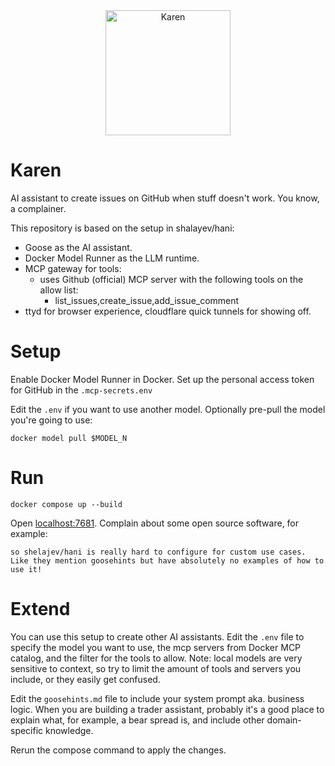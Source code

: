 <div align="center">
  <img src="docs/karen.png" alt="Karen" width="200"/>
</div>

# Karen 

AI assistant to create issues on GitHub when stuff doesn't work. You know, a complainer.

This repository is based on the setup in shalayev/hani: 
* Goose as the AI assistant.
* Docker Model Runner as the LLM runtime.
* MCP gateway for tools: 
  - uses Github (official) MCP server with the following tools on the allow list: 
    - list_issues,create_issue,add_issue_comment
* ttyd for browser experience, cloudflare quick tunnels for showing off. 

# Setup

Enable Docker Model Runner in Docker.
Set up the personal access token for GitHub in the `.mcp-secrets.env` 

Edit the `.env` if you want to use another model. 
Optionally pre-pull the model you're going to use: 
```
docker model pull $MODEL_N
```

# Run

```
docker compose up --build
```

Open [localhost:7681](http://localhost:7681). Complain about some open source software, for example:

```
so shelajev/hani is really hard to configure for custom use cases. Like they mention goosehints but have absolutely no examples of how to use it!
```

# Extend

You can use this setup to create other AI assistants.
Edit the `.env` file to specify the model you want to use, the mcp servers from Docker MCP catalog, and the filter for the tools to allow. 
Note: local models are very sensitive to context, so try to limit the amount of tools and servers you include, or they easily get confused. 

Edit the `goosehints.md` file to include your system prompt aka. business logic. When you are building a trader assistant, probably it's a good place to explain what, for example, a bear spread is, and include other domain-specific knowledge.

Rerun the compose command to apply the changes.





